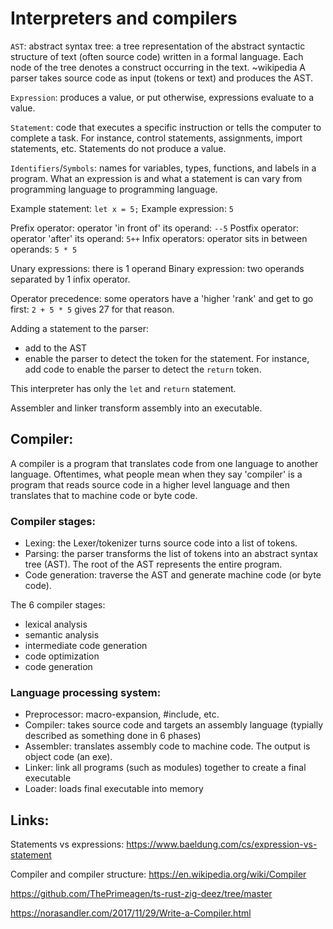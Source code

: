 # Interpreters and compilers


`AST`: abstract syntax tree: a tree representation of the abstract syntactic structure of text (often source code) written in a formal language. Each node of the tree denotes a construct occurring in the text. ~wikipedia A parser takes source code as input (tokens or text) and produces the AST.

`Expression`: produces a value, or put otherwise, expressions evaluate to a value.

`Statement`: code that executes a specific instruction or tells the computer to complete a task. For instance, control statements, assignments, import statements, etc. Statements do not produce a value.

`Identifiers`/`Symbols`: names for variables, types, functions, and labels in a program.
What an expression is and what a statement is can vary from programming language to programming language.

Example statement: `let x = 5;`
Example expression: `5`

Prefix operator: operator 'in front of' its operand: `--5`
Postfix operator: operator 'after' its operand: `5++`
Infix operators: operator sits in between operands: `5 * 5`

Unary expressions: there is 1 operand
Binary expression: two operands separated by 1 infix operator.

Operator precedence: some operators have a 'higher 'rank' and get to go first: `2 + 5 * 5` gives 27 for that reason.

Adding a statement to the parser:
- add to the AST
- enable the parser to detect the token for the statement. For instance,
 add code to enable the parser to detect the `return` token.

This interpreter has only the `let` and `return` statement.



Assembler and linker transform assembly into an executable.

## Compiler:

A compiler is a program that translates code from one language to another language. Oftentimes, what people mean when they say 'compiler' is a program that reads source code in a higher level language and then translates that to machine code or byte code.
### Compiler stages:

- Lexing: the Lexer/tokenizer turns source code into a list of tokens. 
- Parsing: the parser transforms the list of tokens into an abstract syntax tree (AST). The root of the AST represents the entire program.
- Code generation: traverse the AST and generate machine code (or byte code).

The 6 compiler stages:
- lexical analysis
- semantic analysis
- intermediate code generation
- code optimization
- code generation
### Language processing system:

- Preprocessor: macro-expansion, #include, etc.
- Compiler: takes source code and targets an assembly language (typially described as something done in 6 phases)
- Assembler: translates assembly code to machine code. The output is object code (an exe).
- Linker: link all programs (such as modules) together to create a final executable
- Loader: loads final executable into memory

## Links:

Statements vs expressions:
https://www.baeldung.com/cs/expression-vs-statement

Compiler and compiler structure:
https://en.wikipedia.org/wiki/Compiler


https://github.com/ThePrimeagen/ts-rust-zig-deez/tree/master
 

https://norasandler.com/2017/11/29/Write-a-Compiler.html